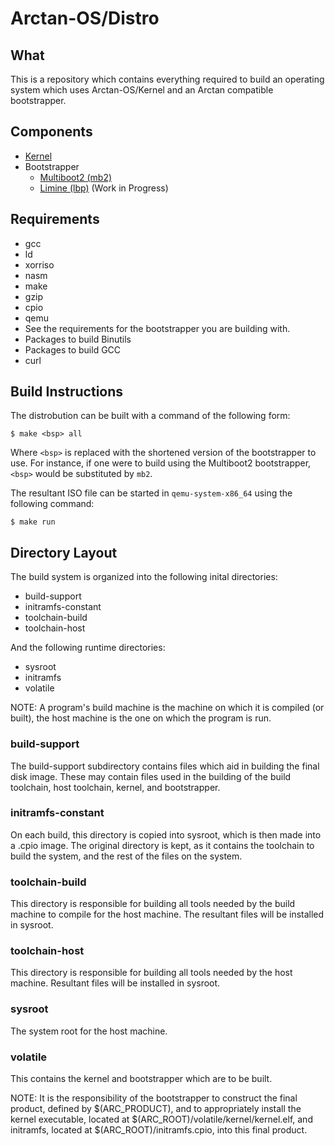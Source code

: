 # Arctan-OS/Distro

## What
This is a repository which contains everything required to build an operating system which
uses Arctan-OS/Kernel and an Arctan compatible bootstrapper.

## Components
* [Kernel](https://github.com/Arctan-OS/Kernel)
* Bootstrapper
  * [Multiboot2 (mb2)](https://github.com/Arctan-OS/MB2BSP)
  * [Limine (lbp)](https://github.com/Arctan-OS/LBPBSP) (Work in Progress)

## Requirements
* gcc
* ld
* xorriso
* nasm
* make
* gzip
* cpio
* qemu
* See the requirements for the bootstrapper you are building with.
* Packages to build Binutils
* Packages to build GCC
* curl

## Build Instructions
The distrobution can be built with a command of the following form:

```shell
$ make <bsp> all
```

Where `<bsp>` is replaced with the shortened version of the bootstrapper to use.
For instance, if one were to build using the Multiboot2 bootstrapper, `<bsp>` would
be substituted by `mb2`.

The resultant ISO file can be started in `qemu-system-x86_64` using the following
command:

```shell
$ make run
```

## Directory Layout

The build system is organized into the following inital directories:
* build-support
* initramfs-constant
* toolchain-build
* toolchain-host

And the following runtime directories:
* sysroot
* initramfs
* volatile

NOTE: A program's build machine is the machine on which it is compiled (or built), the host machine
is the one on which the program is run.

### build-support

The build-support subdirectory contains files which aid in building the final disk image. These
may contain files used in the building of the build toolchain, host toolchain, kernel, and bootstrapper.

### initramfs-constant

On each build, this directory is copied into sysroot, which is then made into a .cpio image. The original directory
is kept, as it contains the toolchain to build the system, and the rest of the files on the system.

### toolchain-build

This directory is responsible for building all tools needed by the build machine to compile for the host machine. The 
resultant files will be installed in sysroot.

### toolchain-host

This directory is responsible for building all tools needed by the host machine. Resultant files will be installed in sysroot.

### sysroot 

The system root for the host machine.

### volatile

This contains the kernel and bootstrapper which are to be built.

NOTE: It is the responsibility of the bootstrapper to construct the final product, defined by \$(ARC_PRODUCT),
and to appropriately install the kernel executable, located at \$(ARC_ROOT)/volatile/kernel/kernel.elf, and initramfs,
located at $(ARC_ROOT)/initramfs.cpio, into this final product.
